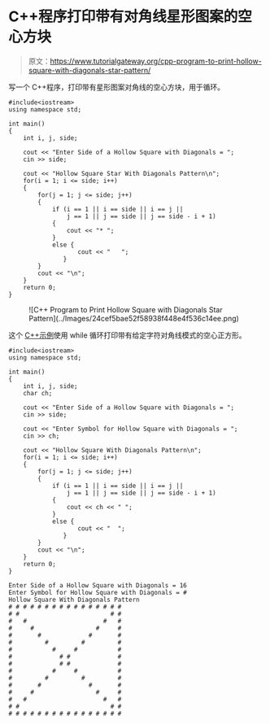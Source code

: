 # C++程序打印带有对角线星形图案的空心方块

> 原文：<https://www.tutorialgateway.org/cpp-program-to-print-hollow-square-with-diagonals-star-pattern/>

写一个 C++程序，打印带有星形图案对角线的空心方块，用于循环。

```
#include<iostream>
using namespace std;

int main()
{
	int i, j, side;

    cout << "Enter Side of a Hollow Square with Diagonals = ";
    cin >> side;

    cout << "Hollow Square Star With Diagonals Pattern\n"; 
    for(i = 1; i <= side; i++)
    {
    	for(j = 1; j <= side; j++)
		{
            if (i == 1 || i == side || i == j || 
                j == 1 || j == side || j == side - i + 1) 
            {
                cout << "* ";
            }
           	else {
                   cout << "   ";
               } 
        }
        cout << "\n";
    }		
 	return 0;
}
```

<figure class="wp-block-image size-large">![C++ Program to Print Hollow Square with Diagonals Star Pattern](../Images/24cef5bae52f58938f448e4f536c14ee.png)</figure>

这个 [C++示例](https://www.tutorialgateway.org/cpp-programs/)使用 while 循环打印带有给定字符对角线模式的空心正方形。

```
#include<iostream>
using namespace std;

int main()
{
	int i, j, side;
    char ch;

    cout << "Enter Side of a Hollow Square with Diagonals = ";
    cin >> side;

    cout << "Enter Symbol for Hollow Square with Diagonals = ";
    cin >> ch;

    cout << "Hollow Square With Diagonals Pattern\n"; 
    for(i = 1; i <= side; i++)
    {
    	for(j = 1; j <= side; j++)
		{
            if (i == 1 || i == side || i == j || 
                j == 1 || j == side || j == side - i + 1) 
            {
                cout << ch << " ";
            }
           	else {
                   cout << "  ";
               } 
        }
        cout << "\n";
    }		
 	return 0;
}
```

```
Enter Side of a Hollow Square with Diagonals = 16
Enter Symbol for Hollow Square with Diagonals = #
Hollow Square With Diagonals Pattern
# # # # # # # # # # # # # # # # 
# #                         # # 
#   #                     #   # 
#     #                 #     # 
#       #             #       # 
#         #         #         # 
#           #     #           # 
#             # #             # 
#             # #             # 
#           #     #           # 
#         #         #         # 
#       #             #       # 
#     #                 #     # 
#   #                     #   # 
# #                         # # 
# # # # # # # # # # # # # # # # 
```